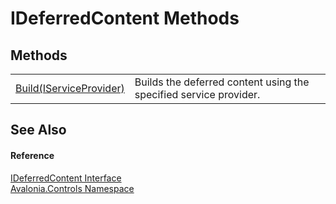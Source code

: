 # IDeferredContent Methods




## Methods
<table>
<tr>
<td><a href="M_Avalonia_Controls_IDeferredContent_Build">Build(IServiceProvider)</a></td>
<td>Builds the deferred content using the specified service provider.</td>
</tr>
</table>

## See Also


#### Reference
<a href="T_Avalonia_Controls_IDeferredContent">IDeferredContent Interface</a>  
<a href="N_Avalonia_Controls">Avalonia.Controls Namespace</a>  
